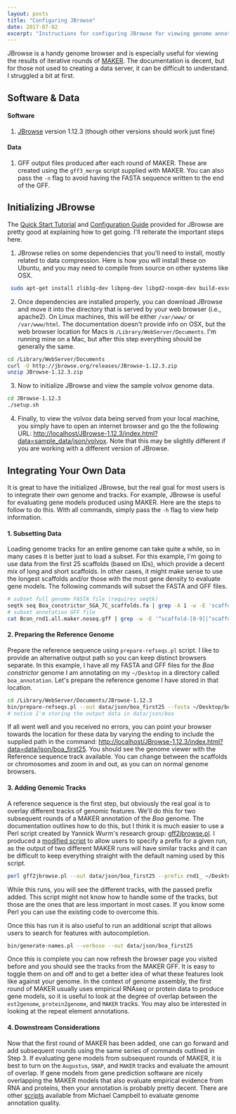 ```yaml
---
layout: posts
title: "Configuring JBrowse"
date: 2017-07-02
excerpt: "Instructions for configuring JBrowse for viewing genome annotations."
---
```


JBrowse is a handy genome browser and is especially useful for viewing the results of iterative rounds of [MAKER](http://gmod.org/wiki/MAKER). The documentation is decent, but for those not used to creating a data server, it can be difficult to understand. I struggled a bit at first.

## Software & Data

#### Software
1. [JBrowse](http://gmod.org/wiki/JBrowse) version 1.12.3 (though other versions should work just fine)

#### Data
1. GFF output files produced after each round of MAKER. These are created using the `gff3_merge` script supplied with MAKER. You can also pass the `-n` flag to avoid having the FASTA sequence written to the end of the GFF.

## Initializing JBrowse
The [Quick Start Tutorial](http://jbrowse.org/code/JBrowse-1.12.3/docs/tutorial/) and [Configuration Guide](http://gmod.org/wiki/JBrowse_Configuration_Guide) provided for JBrowse are pretty good at explaining how to get going. I'll reiterate the important steps here.

1. JBrowse relies on some dependencies that you'll need to install, mostly related to data compression. Here is how you will install these on Ubuntu, and you may need to compile from source on other systems like OSX.

```bash
 sudo apt-get install zlib1g-dev libpng-dev libgd2-noxpm-dev build-essential libexpat-dev libxml2-dev libdb-dev
```

2. Once dependencies are installed properly, you can download JBrowse and move it into the directory that is served by your web browser (i.e., apache2). On Linux machines, this will be either `/var/www/` or `/var/www/html`. The documentation doesn't provide info on OSX, but the web browser location for Macs is `/Library/WebServer/Documents`. I'm running mine on a Mac, but after this step everything should be generally the same.

```bash
cd /Library/WebServer/Documents
curl -O http://jbrowse.org/releases/JBrowse-1.12.3.zip
unzip JBrowse-1.12.3.zip
```

3. Now to initialize JBrowse and view the sample volvox genome data.

```bash
cd JBrowse-1.12.3
./setup.sh
```

4. Finally, to view the volvox data being served from your local machine, you simply have to open an internet browser and go the the following URL: [http://localhost/JBrowse-1.12.3/index.html?data=sample_data/json/volvox](http://localhost/JBrowse-1.12.3/index.html?data=sample_data/json/volvox). Note that this may be slightly different if you are working with a different version of JBrowse.

## Integrating Your Own Data

It is great to have the initialized JBrowse, but the real goal for most users is to integrate their own genome and tracks. For example, JBrowse is useful for evaluating gene models produced using MAKER. Here are the steps to follow to do this. With all commands, simply pass the `-h` flag to view help information.

#### 1. Subsetting Data

Loading genome tracks for an entire genome can take quite a while, so in many cases it is better just to load a subset. For this example, I'm going to use data from the first 25 scaffolds (based on IDs), which provide a decent mix of long and short scaffolds. In other cases, it might make sense to use the longest scaffolds and/or those with the most gene density to evaluate gene models. The following commands will subset the FASTA and GFF files.

```bash
# subset full genome FASTA file (requires seqtk)
seqtk seq Boa_constrictor_SGA_7C_scaffolds.fa | grep -A 1 -w -E 'scaffold-[0-9]|scaffold-1[0-9]|scaffold-2[0-4]' > Boa_constrictor_SGA_7C_scaffolds.first25.fa
# subset annotation GFF file
cat Bcon_rnd1.all.maker.noseq.gff | grep -w -E '^scaffold-[0-9]|^scaffold-1[0-9]|^scaffold-2[0-4]' > Bcon_rnd1.all.maker.noseq.first25.gff
```

#### 2. Preparing the Reference Genome

Prepare the reference sequence using `prepare-refseqs.pl` script. I like to provide an alternative output path so you can keep distinct browsers separate. In this example, I have all my FASTA and GFF files for the *Boa constrictor* genome I am annotating on my `~/Desktop` in a directory called `boa_annotation`. Let's prepare the reference genome I have stored in that location.

```bash
cd /Library/WebServer/Documents/JBrowse-1.12.3
bin/prepare-refseqs.pl --out data/json/boa_first25 --fasta ~/Desktop/boa_annotation/Boa_constrictor_SGA_7C_scaffolds.first25.fa
# notice I'm storing the output data in data/json/boa
```

If all went well and you received no errors, you can point your browser towards the location for these data by varying the ending to include the supplied path in the command: [http://localhost/JBrowse-1.12.3/index.html?data=data/json/boa_first25](http://localhost/JBrowse-1.12.3/index.html?data=data/json/boa_first25). You should see the genome viewer with the Reference sequence track available. You can change between the scaffolds or chromosomes and zoom in and out, as you can on normal genome browsers.

#### 3. Adding Genomic Tracks

A reference sequence is the first step, but obviously the real goal is to overlay different tracks of genomic features. We'll do this for two subsequent rounds of a MAKER annotation of the *Boa* genome. The documentation outlines how to do this, but I think it is much easier to use a Perl script created by Yannick Wurm's research group: [gff2jbrowse.pl](https://github.com/wurmlab/afra/blob/master/bin/gff2jbrowse.pl). I produced a [modified script](https://github.com/darencard/Genome_annotation/blob/master/gff2jbrowse.pl) to allow users to specify a prefix for a given run, as the output of two different MAKER runs will have similar tracks and it can be difficult to keep everything straight with the default naming used by this script.

```bash
perl gff2jbrowse.pl --out data/json/boa_first25 --prefix rnd1_ ~/Desktop/boa_annotation/Bcon_rnd1.all.maker.noseq.first25.gff
```

While this runs, you will see the different tracks, with the passed prefix added. This script might not know how to handle some of the tracks, but those are the ones that are less important in most cases. If you know some Perl you can use the existing code to overcome this.

Once this has run it is also useful to run an additional script that allows users to search for features with autocompletion.

```bash
bin/generate-names.pl --verbose --out data/json/boa_first25
```

Once this is complete you can now refresh the browser page you visited before and you should see the tracks from the MAKER GFF. It is easy to toggle them on and off and to get a better idea of what these features look like against your genome. In the context of genome assembly, the first round of MAKER usually uses empirical RNAseq or protein data to produce gene models, so it is useful to look at the degree of overlap between the `est2genome`, `protein2genome`, and `MAKER` tracks. You may also be interested in looking at the repeat element annotations.

#### 4. Downstream Considerations

Now that the first round of MAKER has been added, one can go forward and add subsequent rounds using the same series of commands outlined in Step 3. If evaluating gene models from subsequent rounds of MAKER, it is best to turn on the `Augustus`, `SNAP`, and `MAKER` tracks and evaluate the amount of overlap. If gene models from gene prediction software are nicely overlapping the MAKER models that also evaluate empirical evidence from RNA and proteins, then your annotation is probably pretty decent. There are other [scripts](https://github.com/mscampbell/Genome_annotation) available from Michael Campbell to evaluate genome annotation quality.
